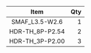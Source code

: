 | Item | Qty |
| :------------: |----:| 
| SMAF_L3.5-W2.6 | 1 ||
| HDR-TH_8P-P2.54 | 2 |
| HDR-TH_3P-P2.00 | 3 |